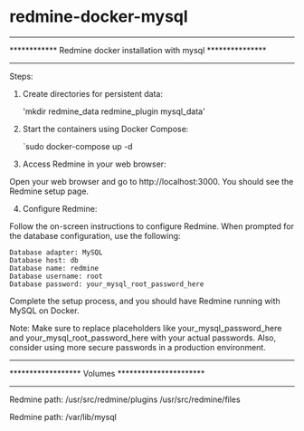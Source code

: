 # redmine-docker-mysql
*******************************************************************
************ Redmine docker installation with mysql ***************
*******************************************************************


Steps:
1.  Create directories for persistent data:
    
    'mkdir redmine_data redmine_plugin mysql_data'

2.  Start the containers using Docker Compose:
    
    `sudo docker-compose up -d

3.  Access Redmine in your web browser:

Open your web browser and go to http://localhost:3000. You should see the Redmine setup page.

4.    Configure Redmine:

Follow the on-screen instructions to configure Redmine. When prompted for the database configuration, use the following:

    Database adapter: MySQL
    Database host: db
    Database name: redmine
    Database username: root
    Database password: your_mysql_root_password_here

Complete the setup process, and you should have Redmine running with MySQL on Docker.

Note: Make sure to replace placeholders like your_mysql_password_here and your_mysql_root_password_here with your actual passwords. Also, consider using more secure passwords in a production environment.

*************************************************
****************** Volumes **********************
*************************************************

Redmine path: 
    /usr/src/redmine/plugins
    /usr/src/redmine/files

Redmine path: 
    /var/lib/mysql
